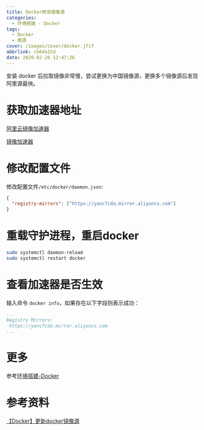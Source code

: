 ```yaml
---
title: Docker修改镜像源
categories:
  - 环境搭建 - Docker
tags:
  - Docker
  - 换源
cover: /images/cover/docker.jfif
abbrlink: cb6da15d
date: 2020-02-26 12:47:26
---
```



安装 docker 后拉取镜像非常慢，尝试更换为中国镜像源，更换多个镜像源后发现阿里源最快。

# 获取加速器地址

[阿里云镜像加速器](https://cr.console.aliyun.com/cn-hangzhou/mirrors)

[镜像加速器](/image/Docker修改镜像源/镜像加速器.png)

# 修改配置文件

修改配置文件`/etc/docker/daemon.json`:

```json
{
  "registry-mirrors": ["https://yanc7cda.mirror.aliyuncs.com"]
}
```

# 重载守护进程，重启docker

```bash
sudo systemctl daemon-reload
sudo systemctl restart docker
```

# 查看加速器是否生效

输入命令 `docker info`，如果存在以下字段则表示成功：

```yaml
...
Registry Mirrors:
 https://yanc7cda.mirror.aliyuncs.com
...
```

# 更多

参考[环境搭建-Docker](/categories/环境搭建-Docker/)

# 参考资料

[【Docker】更新docker镜像源](https://cloud.tencent.com/developer/article/1335788)